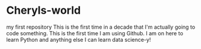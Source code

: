 # Cheryls-world
my first repository
This is the first time in a decade that I'm actually going to code something.
This is the first time I am using Github.
I am on here to learn Python and anything else I can learn data science-y!
